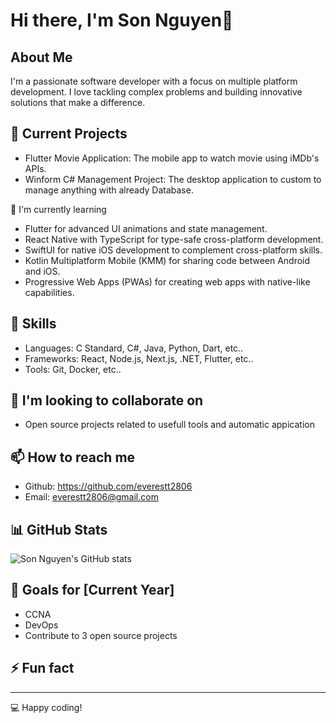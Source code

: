 # Hi there, I'm Son Nguyen👋

## About Me
I'm a passionate software developer with a focus on multiple platform development. I love tackling complex problems and building innovative solutions that make a difference.

## 🔭 Current Projects
- Flutter Movie Application: The mobile app to watch movie using iMDb's APIs.
- Winform C# Management Project: The desktop application to custom to manage anything with already Database.

🌱 I'm currently learning
- Flutter for advanced UI animations and state management.
- React Native with TypeScript for type-safe cross-platform development.
- SwiftUI for native iOS development to complement cross-platform skills.
- Kotlin Multiplatform Mobile (KMM) for sharing code between Android and iOS.
- Progressive Web Apps (PWAs) for creating web apps with native-like capabilities.

## 💼 Skills
- Languages: C Standard, C#, Java, Python, Dart, etc..
- Frameworks: React, Node.js, Next.js, .NET, Flutter, etc..
- Tools: Git, Docker, etc..

## 👯 I'm looking to collaborate on
- Open source projects related to usefull tools and automatic appication

## 📫 How to reach me
- Github: https://github.com/everestt2806
- Email: everestt2806@gmail.com
  

## 📊 GitHub Stats
![Son Nguyen's GitHub stats](https://github-readme-stats.vercel.app/api?username=everestt2806&show_icons=true&theme=radical)

## 🎯 Goals for [Current Year]
- CCNA
- DevOps
- Contribute to 3 open source projects

## ⚡ Fun fact


---
💻 Happy coding!
